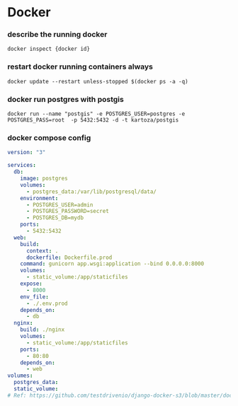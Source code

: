 # Docker

### describe the running docker

```
docker inspect {docker id}
```

### restart docker running containers always

```
docker update --restart unless-stopped $(docker ps -a -q)
```

### docker run postgres with postgis

```
docker run --name "postgis" -e POSTGRES_USER=postgres -e POSTGRES_PASS=root  -p 5432:5432 -d -t kartoza/postgis
```

### docker compose config

```yml
version: "3"

services:
  db:
    image: postgres
    volumes:
      - postgres_data:/var/lib/postgresql/data/
    environment:
      - POSTGRES_USER=admin
      - POSTGRES_PASSWORD=secret
      - POSTGRES_DB=mydb
    ports:
      - 5432:5432
  web:
    build:
      context: .
      dockerfile: Dockerfile.prod
    command: gunicorn app.wsgi:application --bind 0.0.0.0:8000
    volumes:
      - static_volume:/app/staticfiles
    expose:
      - 8000
    env_file:
      - ./.env.prod
    depends_on:
      - db
  nginx:
    build: ./nginx
    volumes:
      - static_volume:/app/staticfiles
    ports:
      - 80:80
    depends_on:
      - web
volumes:
  postgres_data:
  static_volume:
# Ref: https://github.com/testdrivenio/django-docker-s3/blob/master/docker-compose.yml
```
